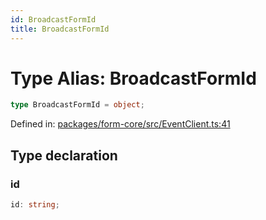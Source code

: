 ```yaml
---
id: BroadcastFormId
title: BroadcastFormId
---
```


<!-- DO NOT EDIT: this page is autogenerated from the type comments -->

# Type Alias: BroadcastFormId

```ts
type BroadcastFormId = object;
```

Defined in: [packages/form-core/src/EventClient.ts:41](https://github.com/ws-rush/form/blob/main/packages/form-core/src/EventClient.ts#L41)

## Type declaration

### id

```ts
id: string;
```
